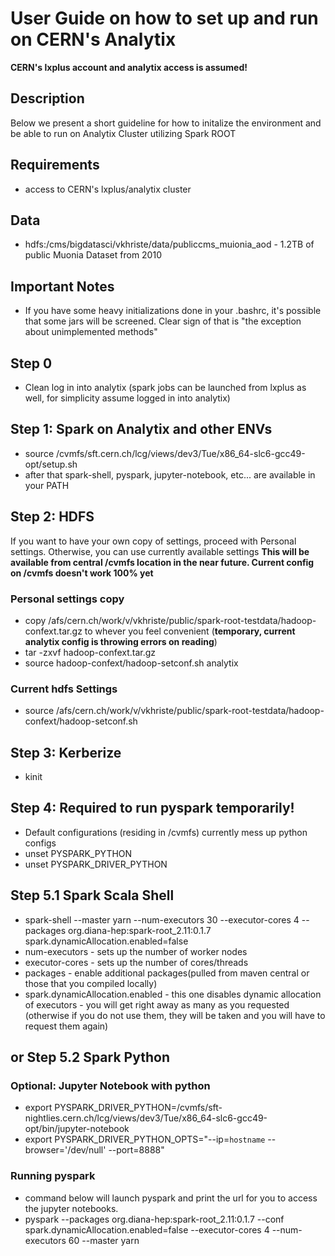 # User Guide on how to set up and run on CERN's Analytix

**CERN's lxplus account and analytix access is assumed!**

## Description
Below we present a short guideline for how to initalize the environment and 
be able to run on Analytix Cluster utilizing Spark ROOT

## Requirements
- access to CERN's lxplus/analytix cluster

## Data
- hdfs:/cms/bigdatasci/vkhriste/data/publiccms\_muionia\_aod - 1.2TB of public Muonia Dataset from 2010

## Important Notes
- If you have some heavy initializations done in your .bashrc, it's possible that some jars will be screened. Clear sign of that is "the exception about unimplemented methods" 

## Step 0
- Clean log in into analytix (spark jobs can be launched from lxplus as well, for simplicity assume logged in into analytix)

## Step 1: Spark on Analytix and other ENVs
- source /cvmfs/sft.cern.ch/lcg/views/dev3/Tue/x86\_64-slc6-gcc49-opt/setup.sh
- after that spark-shell, pyspark, jupyter-notebook, etc... are available in your PATH

## Step 2: HDFS
If you want to have your own copy of settings, proceed with Personal settings.
Otherwise, you can use currently available settings
**This will be available from central /cvmfs location in the near future. Current config on /cvmfs doesn't work 100% yet**

### Personal settings copy
- copy /afs/cern.ch/work/v/vkhriste/public/spark-root-testdata/hadoop-confext.tar.gz to whever you feel convenient (**temporary, current analytix config is throwing errors on reading**)
- tar -zxvf hadoop-confext.tar.gz
- source hadoop-confext/hadoop-setconf.sh analytix

### Current hdfs Settings
- source /afs/cern.ch/work/v/vkhriste/public/spark-root-testdata/hadoop-confext/hadoop-setconf.sh

## Step 3: Kerberize
- kinit

## Step 4: **Required to run pyspark temporarily!**
- Default configurations (residing in /cvmfs) currently mess up python configs
- unset PYSPARK\_PYTHON
- unset PYSPARK\_DRIVER\_PYTHON

## Step 5.1 Spark Scala Shell
- spark-shell --master yarn --num-executors 30 --executor-cores 4 --packages org.diana-hep:spark-root\_2.11:0.1.7 spark.dynamicAllocation.enabled=false
- num-executors - sets up the number of worker nodes
- executor-cores - sets up the number of cores/threads
- packages - enable additional packages(pulled from maven central or those that you compiled locally)
- spark.dynamicAllocation.enabled - this one disables dynamic allocation of executors - you will get right away as many as you requested (otherwise if you do not use them, they will be taken and you will have to request them again)

## or Step 5.2 Spark Python
### Optional: Jupyter Notebook with python
- export PYSPARK\_DRIVER\_PYTHON=/cvmfs/sft-nightlies.cern.ch/lcg/views/dev3/Tue/x86\_64-slc6-gcc49-opt/bin/jupyter-notebook
- export PYSPARK\_DRIVER\_PYTHON\_OPTS="--ip=`hostname` --browser='/dev/null' --port=8888"

### Running pyspark
- command below will launch pyspark and print the url for you to access the jupyter notebooks.
- pyspark --packages org.diana-hep:spark-root\_2.11:0.1.7 --conf spark.dynamicAllocation.enabled=false --executor-cores 4 --num-executors 60 --master yarn
